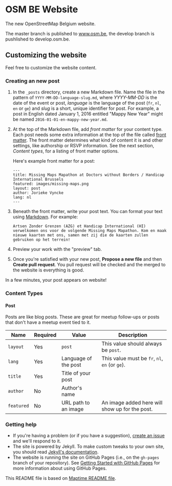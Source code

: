 # OSM BE Website

The new OpenStreetMap Belgium website.

The master branch is published to www.osm.be, the develop branch is pushlished to develop.osm.be.

## Customizing the website

Feel free to customize the website content.

### Creating an new post

1. In the `_posts` directory, create a new Markdown file. Name the file in the pattern of `YYYY-MM-DD-language-slug.md`, where *YYYY-MM-DD* is the date of the event or post, *language* is the language of the post (`fr`, `nl`, `en` or `ge`) and *slug* is a short, unique identifier for post. For example, a post in English dated January 1, 2016 entitled "Mappy New Year" might be named `2016-01-01-en-mappy-new-year.md`.

2. At the top of the Markdown file, add *front matter* for your content type. Each post needs some extra information at the top of the file called [front matter](http://jekyllrb.com/docs/frontmatter/). The front matter determines what kind of content it is and other settings, like authorship or RSVP information. See the next section, _Content types_, for a listing of front matter options.

   Here's example front matter for a post:

   ```
   ---
   title: Missing Maps Mapathon at Doctors without Borders / Handicap International Brussels 
   featured: images/missing-maps.png
   layout: post
   author: Jorieke Vyncke
   lang: nl
   ---
   ```

3. Beneath the front matter, write your post text. You can format your text using [Markdown](http://daringfireball.net/projects/markdown/syntax). For example:

   ```
   Artsen Zonder Grenzen (AZG) et Handicap International (HI) verwelkomen ons voor de volgende Missing Maps Mapathon. Kom en maak nieuwe kaarten met ons, samen met zij die de kaarten zullen gebruiken op het terrein! 
   ```

4. Preview your work with the "preview" tab.

5. Once you're satisfied with your new post, **Propose a new file** and then **Create pull request**. You pull request will be checked and the merged to the website is everything is good.

In a few minutes, your post appears on website!

### Content Types

#### Post

Posts are like blog posts. These are great for meetup follow-ups or posts that don't have a meetup event tied to it.

| Name | Required | Value | Description |
| --- | --- | --- | --- |
| `layout` | Yes | `post` | This value should always be `post`. |
| `lang` | Yes | Language of the post | This value must be `fr`, `nl`, `en` (or `ge`). |
| `title` | Yes | Title of your post |
| `author` | No | Author's name |
| `featured` | No | URL path to an image | An image added here will show up for the post. |


### Getting help

- If you're having a problem (or if you have a suggestion), [create an issue](https://github.com/osmbe/website/issues) and we'll respond to it.
- The site is powered by Jekyll. To make custom tweaks to your own site, you should read [Jekyll's documentation](http://jekyllrb.com/docs/home/).
- The website is running the site on GitHub Pages (i.e., on the `gh-pages` branch of your repository). See [Getting Started with GitHub Pages](https://guides.github.com/features/pages/) for more information about using GitHub Pages.


This README file is based on [Maptime README file](https://github.com/maptime/starter).

